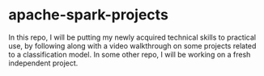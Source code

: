 # apache-spark-projects
In this repo, I will be putting my newly acquired technical skills to practical use, by following along with a video walkthrough on some projects related to a classification model. In some other repo, I will be working on a fresh independent project.
